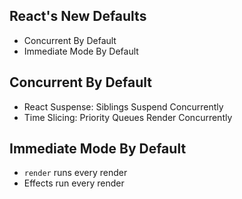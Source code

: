 ## React's New Defaults

- Concurrent By Default
- Immediate Mode By Default

## Concurrent By Default

- React Suspense: Siblings Suspend Concurrently
- Time Slicing: Priority Queues Render Concurrently

## Immediate Mode By Default

- `render` runs every render
- Effects run every render
